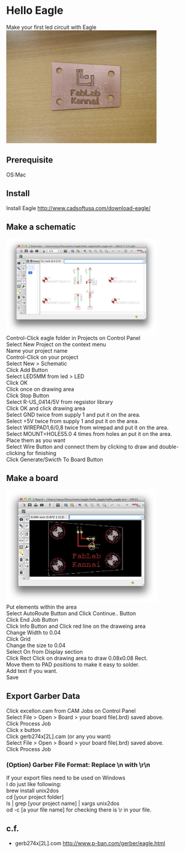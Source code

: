 # Hello Eagle
Make your first led circuit with Eagle<br>
<img src="img/hello_eagle.jpg" width="400px" >

## Prerequisite
 OS:Mac  
 
## Install 
Install Eagle
http://www.cadsoftusa.com/download-eagle/


## Make a schematic  
<img src="img/schematic.png" width="400px" ><br>
 Control-Click eagle folder in Projects on Control Panel  
 Select New Project on the context menu  
 Name your project name  
 Control-Click on your project  
 Select New > Schematic  
 Click Add Button   
 Select LED5MM from led > LED  
 Click OK  
 Click once on drawing area  
 Click Stop Button  
 Select R-US_0414/5V from regsistor library  
 Click OK and click drawing area  
 Select GND twice from supply 1 and put it on the area.  
 Select +5V twice from supply 1 and put it on the area.  
 Select WIREPAD1,6/0,8 twice from wirepad and put it on the area.  
 Select MOUNT=HOLES5.0 4 times from holes an put it on the area.  
 Place them as you want   
 Select Wire Button and connect them by  clicking to draw and double-clicking for finishing  
 Click Generate/Swicth To Board Button   
## Make a board
<img src="img/board.png" width="400px" ><br>
 Put elements within the area  
 Select AutoRoute Button and Click Continue.. Button  
 Click End Job Button   
 Click Info Button and Click red line on the draweing area  
 Change Width to 0.04  
 Click Grid  
 Change the size to 0.04  
 Select On from Display section  
 Click Rect 
 Click on drawing area to draw 0.08x0.08 Rect.   
 Move them to PAD positions to make it easy to solder.   
 Add text if you want.  
 Save  
## Export Garber Data 
Click excellon.cam from CAM Jobs on Control Panel  
Select File > Open > Board > your board file(.brd) saved above.  
Click Process Job  
Click x button  
Click gerb274x[2L].cam  (or any you want)  
Select File > Open > Board > your board file(.brd) saved above.  
Click Process Job  

### (Option) Garber File Format: Replace \n with \r\n  
If your export files need to be used on Windows  
I do just like following:  
brew install unix2dos  
cd [your project folder]  
ls | grep [your project name] | xargs unix2dos  
od -c [a your file name]  for checking there is \r in your file.  
 
## c.f.
* gerb274x[2L].com http://www.p-ban.com/gerber/eagle.html  

